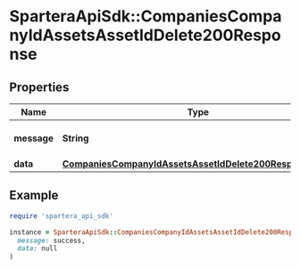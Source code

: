 # SparteraApiSdk::CompaniesCompanyIdAssetsAssetIdDelete200Response

## Properties

| Name | Type | Description | Notes |
| ---- | ---- | ----------- | ----- |
| **message** | **String** | Response status message |  |
| **data** | [**CompaniesCompanyIdAssetsAssetIdDelete200ResponseData**](CompaniesCompanyIdAssetsAssetIdDelete200ResponseData.md) |  |  |

## Example

```ruby
require 'spartera_api_sdk'

instance = SparteraApiSdk::CompaniesCompanyIdAssetsAssetIdDelete200Response.new(
  message: success,
  data: null
)
```

